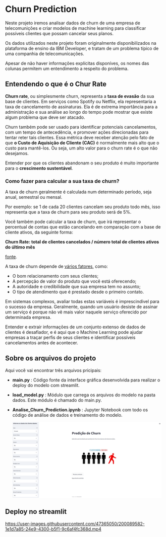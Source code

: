 # **Churn Prediction**

Neste projeto iremos analisar dados de churn de uma empresa de telecomunições e criar modelos de machine learning para classificar possíveis clientes que possam cancelar seus planos.

Os dados utilizados neste projeto foram originalmente disponibilizados na plataforma de ensino da IBM Developer, e tratam de um problema típico de uma companhia de telecomunicações.

Apesar de não haver informações explícitas disponíves, os nomes das colunas permitem um entendimento a respeito do problema.

## **Entendendo o que é o Chur Rate**

**Churn rate**, ou simplesmente churn, representa a **taxa de evasão** da sua base de clientes. Em serviços como Spotify ou Netflix, ela representaria a taxa de cancelamento de assinaturas. Ela é de extrema importância para a administração e sua análise ao longo do tempo pode mostrar que existe algum problema que deve ser atacado.

Churn também pode ser usado para identificar potenciais cancelamentos, com um tempo de antecedência, e promover ações direcionadas para tentar reter tais clientes. Essa métrica deve receber atenção pelo fato de que **o Custo de Aquisição de Cliente (CAC)** é normalmente mais alto que o custo para mantê-los. Ou seja, um alto valor para o churn rate é o que não desejamos.

Entender por que os clientes abandonam o seu produto é muito importante para o **crescimento sustentável**.

### **Como fazer para calcular a sua taxa de churn?**

A taxa de churn geralmente é calculada num determinado período, seja anual, semestral ou mensal.

Por exemplo: se 1 de cada 20 clientes cancelam seu produto todo mês, isso representa que a taxa de churn para seu produto será de 5%.

Você também pode calcular a taxa de churn, que irá representar o percentual de contas que estão cancelando em comparação com a base de cliente ativos, da seguinte forma:

**Churn Rate: total de clientes cancelados / número total de clientes ativos do último mês**

[fonte](https://resultadosdigitais.com.br/marketing/o-que-e-churn/).

A taxa de churn depende de [vários fatores](https://www.exactsales.com.br/o-que-e-taxa-de-churn/), como:

- O bom relacionamento com seus clientes;
- A percepção de valor do produto que você está oferecendo;
- A autoridade e credibilidade que sua empresa tem no assunto;
- O tipo de atendimento que é prestado desde o primeiro contato.

Em sistemas complexos, avaliar todas estas variáveis é imprescindível para o sucesso da empresa. Geralmente, quando um usuário desiste de assinar um serviço é porque não vê mais valor naquele serviço oferecido por determinada empresa.

Entender e extrair informações de um conjunto extenso de dados de clientes é desafiador, e é aqui que o Machine Learning pode ajudar empresas a traçar perfis de seus clientes e identificar possíveis cancelamentos antes de acontecer.

## **Sobre os arquivos do projeto**

Aqui você vai encontrar três arquivos pricipais:

- **main.py** : Código fonte da interface gráfica desenvolvida para realizar o deploy do modelo com streamlit.

- **load_model.py** : Módulo que carrega os arquivos do modelo na pasta dados. Este módulo é chamado do main.py.

- **Analise_Churn_Prediction.ipynb** : Jupyter Notebook com todo os código de análise de dados e treinamento do modelo.

    <p align="center">
    <img src="imagem/app.png" width="800">
    </p>

## **Deploy no streamlit**

https://user-images.githubusercontent.com/47365050/200089582-1e1d7a85-24e9-4300-b5f1-9c6af4fc368d.mp4
